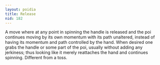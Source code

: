 ```yaml
---
layout: poidia
title: Release
nid: 182
---
```


A move where at any point in spinning the handle is released and the poi continues moving by its own momentum with its path unaltered, instead of having its momentum and path controlled by the hand. When desired one grabs the handle or some part of the poi, usually without adding any jerkiness; thus looking like it merely reattaches the hand and continues spinning. Different from a toss.
